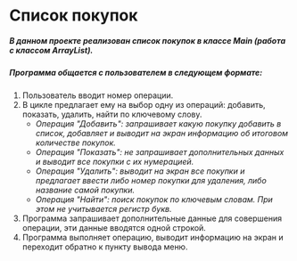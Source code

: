 # Список покупок

##### В данном проекте реализован список покупок в классе Main (работа с классом ArrayList).

##### Программа общается с пользователем в следующем формате:
1. Пользователь вводит номер операции.
2. В цикле предлагает ему на выбор одну из операций: добавить, показать, удалить, найти по ключевому слову.
   - *Операция "Добавить": запрашивает какую покупку добавить в список, добавляет и выводит на экран информацию об итоговом количестве покупок.*
   - *Операция "Показать": не запрашивает дополнительных данных и выводит все покупки с их нумерацией.*
   - *Операция "Удалить": выводит на экран все покупки и предлагает ввести либо номер покупки для удаления, либо название самой покупки.*
   - *Операция "Найти": поиск покупок по ключевым словам. При этом не учитывается регистр букв.*
3. Программа запрашивает дополнительные данные для совершения операции, эти данные вводятся одной строкой.
4. Программа выполняет операцию, выводит информацию на экран и переходит обратно к пункту вывода меню.